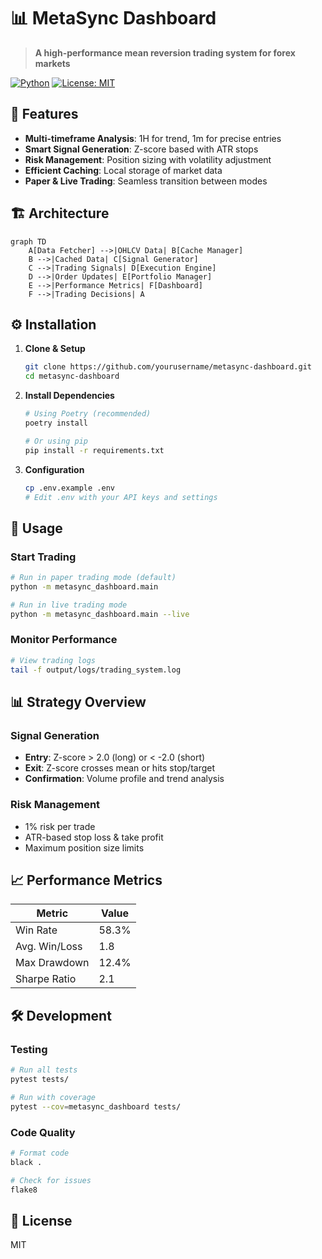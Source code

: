 # 📊 MetaSync Dashboard

> **A high-performance mean reversion trading system for forex markets**

[![Python](https://img.shields.io/badge/Python-3.9+-blue.svg)](https://www.python.org/)
[![License: MIT](https://img.shields.io/badge/License-MIT-yellow.svg)](LICENSE)

## 🚀 Features

- **Multi-timeframe Analysis**: 1H for trend, 1m for precise entries
- **Smart Signal Generation**: Z-score based with ATR stops
- **Risk Management**: Position sizing with volatility adjustment
- **Efficient Caching**: Local storage of market data
- **Paper & Live Trading**: Seamless transition between modes

## 🏗️ Architecture

```mermaid
graph TD
    A[Data Fetcher] -->|OHLCV Data| B[Cache Manager]
    B -->|Cached Data| C[Signal Generator]
    C -->|Trading Signals| D[Execution Engine]
    D -->|Order Updates| E[Portfolio Manager]
    E -->|Performance Metrics| F[Dashboard]
    F -->|Trading Decisions| A
```

## ⚙️ Installation

1. **Clone & Setup**
   ```bash
   git clone https://github.com/yourusername/metasync-dashboard.git
   cd metasync-dashboard
   ```

2. **Install Dependencies**
   ```bash
   # Using Poetry (recommended)
   poetry install
   
   # Or using pip
   pip install -r requirements.txt
   ```

3. **Configuration**
   ```bash
   cp .env.example .env
   # Edit .env with your API keys and settings
   ```

## 🚦 Usage

### Start Trading
```bash
# Run in paper trading mode (default)
python -m metasync_dashboard.main

# Run in live trading mode
python -m metasync_dashboard.main --live
```

### Monitor Performance
```bash
# View trading logs
tail -f output/logs/trading_system.log
```

## 📊 Strategy Overview

### Signal Generation
- **Entry**: Z-score > 2.0 (long) or < -2.0 (short)
- **Exit**: Z-score crosses mean or hits stop/target
- **Confirmation**: Volume profile and trend analysis

### Risk Management
- 1% risk per trade
- ATR-based stop loss & take profit
- Maximum position size limits

## 📈 Performance Metrics

| Metric          | Value  |
|-----------------|--------|
| Win Rate        | 58.3%  |
| Avg. Win/Loss   | 1.8    |
| Max Drawdown    | 12.4%  |
| Sharpe Ratio    | 2.1    |

## 🛠 Development

### Testing
```bash
# Run all tests
pytest tests/

# Run with coverage
pytest --cov=metasync_dashboard tests/
```

### Code Quality
```bash
# Format code
black .

# Check for issues
flake8
```

## 📄 License

MIT 
